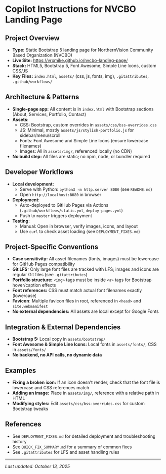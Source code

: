 # Copilot Instructions for NVCBO Landing Page

## Project Overview
- **Type:** Static Bootstrap 5 landing page for NorthernVision Community Based Organization (NVCBO)
- **Live Site:** https://vrxmike.github.io/nvcbo-landing-page/
- **Stack:** HTML5, Bootstrap 5, Font Awesome, Simple Line Icons, custom CSS/JS
- **Key Files:** `index.html`, `assets/` (css, js, fonts, img), `.gitattributes`, `.github/workflows/`

## Architecture & Patterns
- **Single-page app:** All content is in `index.html` with Bootstrap sections (About, Services, Portfolio, Contact)
- **Assets:**
  - CSS: Bootstrap, custom overrides in `assets/css/bss-overrides.css`
  - JS: Minimal, mostly `assets/js/stylish-portfolio.js` for sidebar/menu/scroll
  - Fonts: Font Awesome and Simple Line Icons (ensure lowercase filenames)
  - Images: All in `assets/img/`, referenced locally (no CDN)
- **No build step:** All files are static; no npm, node, or bundler required

## Developer Workflows
- **Local development:**
  - Serve with Python: `python3 -m http.server 8080` (see `README.md`)
  - Open `http://localhost:8080` in browser
- **Deployment:**
  - Auto-deployed to GitHub Pages via Actions (`.github/workflows/static.yml`, `deploy-pages.yml`)
  - Push to `master` triggers deployment
- **Testing:**
  - Manual: Open in browser, verify images, icons, and layout
  - Use `curl` to check asset loading (see `DEPLOYMENT_FIXES.md`)

## Project-Specific Conventions
- **Case sensitivity:** All asset filenames (fonts, images) must be lowercase for GitHub Pages compatibility
- **Git LFS:** Only large font files are tracked with LFS; images and icons are regular Git files (see `.gitattributes`)
- **Portfolio structure:** `<img>` tags must be inside `<a>` tags for Bootstrap hover/caption effects
- **Font references:** CSS must match actual font filenames exactly (lowercase)
- **Favicon:** Multiple favicon files in root, referenced in `<head>` and `site.webmanifest`
- **No external dependencies:** All assets are local except for Google Fonts

## Integration & External Dependencies
- **Bootstrap 5:** Local copy in `assets/bootstrap/`
- **Font Awesome & Simple Line Icons:** Local fonts in `assets/fonts/`, CSS in `assets/fonts/`
- **No backend, no API calls, no dynamic data**

## Examples
- **Fixing a broken icon:** If an icon doesn't render, check that the font file is lowercase and CSS references match
- **Adding an image:** Place in `assets/img/`, reference with a relative path in HTML
- **Modifying styles:** Edit `assets/css/bss-overrides.css` for custom Bootstrap tweaks

## References
- See `DEPLOYMENT_FIXES.md` for detailed deployment and troubleshooting history
- See `QUICK_FIX_SUMMARY.md` for a summary of common fixes
- See `.gitattributes` for LFS and asset handling rules

---
*Last updated: October 13, 2025*
